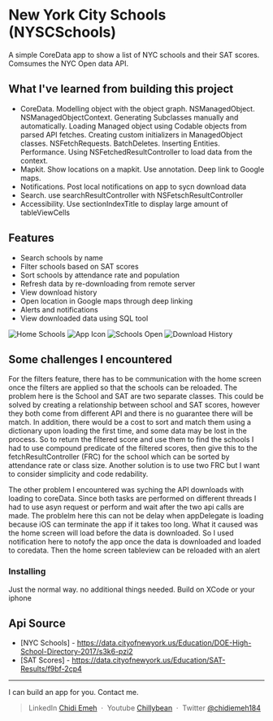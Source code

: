 # New York City Schools (NYSCSchools)

A simple CoreData app to show a list of NYC schools and their SAT scores. Comsumes the NYC Open data API.

## What I've learned from building this project

* CoreData. Modelling object with the object graph. NSManagedObject. NSManagedObjectContext. Generating Subclasses manually and automatically. Loading Managed object using Codable objects from parsed API fetches. Creating custom initializers in ManagedObject classes. NSFetchRequests. BatchDeletes. Inserting Entities. Performance. Using NSFetchedResultController to load data from the context. 
* Mapkit. Show locations on a mapkit. Use annotation. Deep link to Google maps. 
* Notifications. Post local notifications on app to sycn download data
* Search. use searchResultController with NSFetschResultController
* Accessibility. Use sectionIndexTitle to display large amount of tableViewCells

## Features

* Search schools by name
* Filter schools based on SAT scores 
* Sort schools by attendance rate and population 
* Refresh data by re-downloading from remote server
* View download history
* Open location in Google maps through deep linking 
* Alerts and notifications
* View downloaded data using SQL tool


<p align="center">    

</p>

![Home Schools](screenshots/NYSCSchoolsHome.png)
![App Icon](screenshots/appIcon.png)
![Schools Open](screenshots/schoolOpen.png)
![Download History](screenshots/downloadHistory.png)

## Some challenges I encountered

For the filters feature, there has to be communication with the home screen once the filters are applied so that the schools can be reloaded. The problem here is the School and SAT are two separate classes. This could be solved by creating a relationship between school and SAT scores, however they both come from different API and there is no guarantee there will be match. In addition, there would be a cost to sort and match them using a dictionary upon loading the first time, and some data may be lost in the process. So to return the filtered score and use them to find the schools I had to use compound predicate of the filtered scores, then give this to the fetchResultController (FRC) for the school which can be sorted by attendance rate or class size. Another solution is to use two FRC but I want to consider simplicity and code redability.

The other problem I encountered was syching the API downloads with loading to coreData. Since both tasks are performed on different threads I had to use asyn request or perform and wait after the two api calls are made. The problelm here this can not be delay when appDelegate is loading because iOS can terminate the app if it takes too long. What it caused was the home screen will load before the data is downloaded. So I used notification here to notofy the app once the data is downloaded and loaded to coredata. Then the home screen tableview can be reloaded with an alert


### Installing

Just the normal way. no additional things needed. Build on XCode or your iphone

## Api Source

- [NYC Schools] - https://data.cityofnewyork.us/Education/DOE-High-School-Directory-2017/s3k6-pzi2
- [SAT Scores] - https://data.cityofnewyork.us/Education/SAT-Results/f9bf-2cp4


---
I can build an app for you. Contact me.

> LinkedIn [Chidi Emeh](https://www.linkedin.com/in/chidi-emeh-2307359a/) &nbsp;&middot;&nbsp;
> Youtube [Chillybean](https://www.youtube.com/channel/UC4gJhJti278cbnlkntvX79Q) &nbsp;&middot;&nbsp;
> Twitter [@chidiemeh184](https://twitter.com/chidiemeh184)
